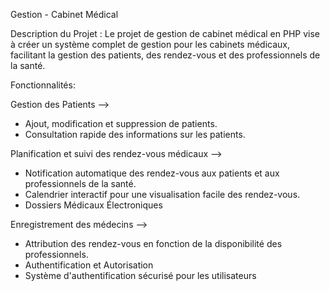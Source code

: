 Gestion - Cabinet Médical

Description du Projet :
Le projet de gestion de cabinet médical en PHP vise à créer un système complet de gestion pour les cabinets médicaux, facilitant la gestion des patients, des rendez-vous et des professionnels de la santé.

Fonctionnalités:

Gestion des Patients -->
  - Ajout, modification et suppression de patients.
  - Consultation rapide des informations sur les patients.

Planification et suivi des rendez-vous médicaux -->
  - Notification automatique des rendez-vous aux patients et aux professionnels de la santé.
  - Calendrier interactif pour une visualisation facile des rendez-vous.
  - Dossiers Médicaux Électroniques

Enregistrement des médecins -->
  - Attribution des rendez-vous en fonction de la disponibilité des professionnels.
  - Authentification et Autorisation
  - Système d'authentification sécurisé pour les utilisateurs
